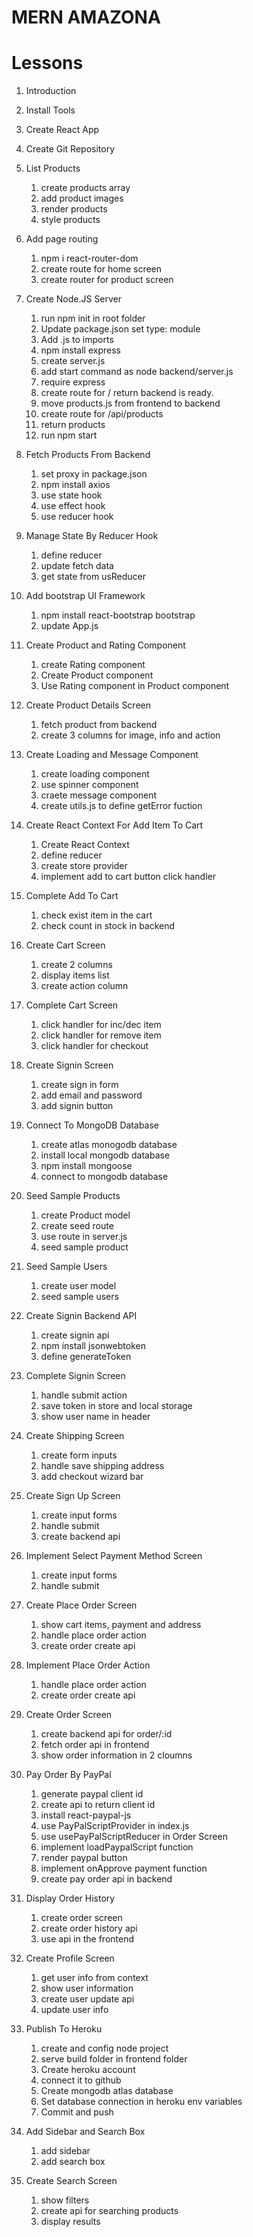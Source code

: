 # MERN AMAZONA

# Lessons

1. Introduction
2. Install Tools
3. Create React App
4. Create Git Repository

5. List Products

   1. create products array
   2. add product images
   3. render products
   4. style products

6. Add page routing

   1. npm i react-router-dom
   2. create route for home screen
   3. create router for product screen

7. Create Node.JS Server

   1. run npm init in root folder
   2. Update package.json set type: module
   3. Add .js to imports
   4. npm install express
   5. create server.js
   6. add start command as node backend/server.js
   7. require express
   8. create route for / return backend is ready.
   9. move products.js from frontend to backend
   10. create route for /api/products
   11. return products
   12. run npm start

8. Fetch Products From Backend

   1. set proxy in package.json
   2. npm install axios
   3. use state hook
   4. use effect hook
   5. use reducer hook

9. Manage State By Reducer Hook

   1. define reducer
   2. update fetch data
   3. get state from usReducer

10. Add bootstrap UI Framework

    1. npm install react-bootstrap bootstrap
    2. update App.js

11. Create Product and Rating Component

    1. create Rating component
    2. Create Product component
    3. Use Rating component in Product component

12. Create Product Details Screen

    1. fetch product from backend
    2. create 3 columns for image, info and action

13. Create Loading and Message Component

    1. create loading component
    2. use spinner component
    3. craete message component
    4. create utils.js to define getError fuction

14. Create React Context For Add Item To Cart

    1. Create React Context
    2. define reducer
    3. create store provider
    4. implement add to cart button click handler

15. Complete Add To Cart

    1. check exist item in the cart
    2. check count in stock in backend

16. Create Cart Screen

    1. create 2 columns
    2. display items list
    3. create action column

17. Complete Cart Screen

    1. click handler for inc/dec item
    2. click handler for remove item
    3. click handler for checkout

18. Create Signin Screen

    1. create sign in form
    2. add email and password
    3. add signin button

19. Connect To MongoDB Database

    1. create atlas monogodb database
    2. install local mongodb database
    3. npm install mongoose
    4. connect to mongodb database

20. Seed Sample Products

    1. create Product model
    2. create seed route
    3. use route in server.js
    4. seed sample product

21. Seed Sample Users

    1. create user model
    2. seed sample users

22. Create Signin Backend API

    1. create signin api
    2. npm install jsonwebtoken
    3. define generateToken

23. Complete Signin Screen

    1. handle submit action
    2. save token in store and local storage
    3. show user name in header

24. Create Shipping Screen

    1. create form inputs
    2. handle save shipping address
    3. add checkout wizard bar

25. Create Sign Up Screen

    1. create input forms
    2. handle submit
    3. create backend api

26. Implement Select Payment Method Screen

    1. create input forms
    2. handle submit

27. Create Place Order Screen

    1. show cart items, payment and address
    2. handle place order action
    3. create order create api

28. Implement Place Order Action

    1. handle place order action
    2. create order create api

29. Create Order Screen

    1. create backend api for order/:id
    2. fetch order api in frontend
    3. show order information in 2 cloumns

30. Pay Order By PayPal

    1. generate paypal client id
    2. create api to return client id
    3. install react-paypal-js
    4. use PayPalScriptProvider in index.js
    5. use usePayPalScriptReducer in Order Screen
    6. implement loadPaypalScript function
    7. render paypal button
    8. implement onApprove payment function
    9. create pay order api in backend

31. Display Order History

    1. create order screen
    2. create order history api
    3. use api in the frontend

32. Create Profile Screen

    1. get user info from context
    2. show user information
    3. create user update api
    4. update user info

33. Publish To Heroku

    1. create and config node project
    2. serve build folder in frontend folder
    3. Create heroku account
    4. connect it to github
    5. Create mongodb atlas database
    6. Set database connection in heroku env variables
    7. Commit and push

34. Add Sidebar and Search Box

    1. add sidebar
    2. add search box

35. Create Search Screen
    1. show filters
    2. create api for searching products
    3. display results
